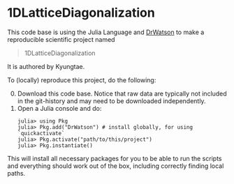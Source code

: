 # 1DLatticeDiagonalization

This code base is using the Julia Language and [DrWatson](https://juliadynamics.github.io/DrWatson.jl/stable/)
to make a reproducible scientific project named
> 1DLatticeDiagonalization

It is authored by Kyungtae.

To (locally) reproduce this project, do the following:

0. Download this code base. Notice that raw data are typically not included in the
   git-history and may need to be downloaded independently.
1. Open a Julia console and do:
   ```
   julia> using Pkg
   julia> Pkg.add("DrWatson") # install globally, for using `quickactivate`
   julia> Pkg.activate("path/to/this/project")
   julia> Pkg.instantiate()
   ```

This will install all necessary packages for you to be able to run the scripts and
everything should work out of the box, including correctly finding local paths.
